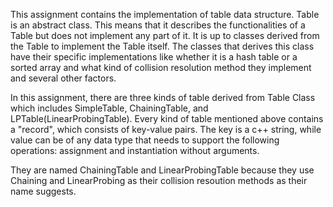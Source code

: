 This assignment contains the implementation of table data structure. Table is an abstract class. This means that it describes the functionalities of a Table but does not implement any part of it. It is up to classes derived from the Table to implement the Table itself. The classes that derives this class have their specific implementations like whether it is a hash table or a sorted array and what kind of collision resolution method they implement and several other factors. 

In this assignment, there are three kinds of table derived from Table Class which includes SimpleTable, ChainingTable, and LPTable(LinearProbingTable). Every kind of table mentioned above contains a "record", which consists of key-value pairs. The key is a c++ string, while value can be of any data type that needs to support the following operations: assignment and instantiation without arguments.

They are named ChainingTable and LinearProbingTable because they use Chaining and LinearProbing as their collision resoution methods as their name suggests.
